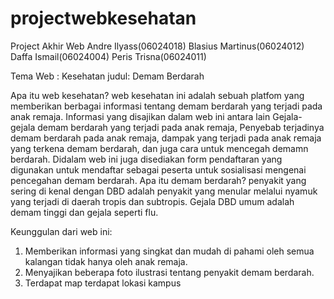 # projectwebkesehatan
Project Akhir Web
Andre Ilyass(06024018)
Blasius Martinus(06024012)
Daffa Ismail(06024004)
Peris Trisna(06024011)

Tema Web : Kesehatan judul: Demam Berdarah

Apa itu web kesehatan? web kesehatan ini adalah sebuah platfom yang memberikan berbagai informasi tentang demam berdarah yang terjadi pada anak remaja. Informasi yang disajikan dalam web ini antara lain 
Gejala-gejala demam berdarah yang terjadi pada anak remaja, Penyebab terjadinya demam berdarah pada anak remaja, dampak yang terjadi pada anak remaja yang terkena demam berdarah, 
dan juga cara untuk mencegah demamn berdarah. Didalam web ini juga disediakan form pendaftaran yang digunakan untuk mendaftar sebagai peserta untuk sosialisasi mengenai pencegahan demam berdarah.
Apa itu demam berdarah? penyakit yang sering di kenal dengan DBD adalah penyakit yang menular melalui nyamuk yang terjadi di daerah tropis dan subtropis. Gejala DBD umum adalah demam tinggi 
dan gejala seperti flu. 

Keunggulan dari web ini:
  1. Memberikan informasi yang singkat dan mudah di pahami oleh semua kalangan tidak hanya oleh anak remaja.
  2. Menyajikan beberapa foto ilustrasi tentang penyakit demam berdarah.
  3. Terdapat map terdapat lokasi kampus


     
